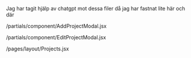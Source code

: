 Jag har tagit hjälp av chatgpt mot dessa filer då jag har fastnat lite här och där

/partials/component/AddProjectModal.jsx

/partials/component/EditProjectModal.jsx

/pages/layout/Projects.jsx
